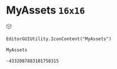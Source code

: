 # MyAssets `16x16`
<img src="/img/MyAssets.png" width=16 height=16>

``` CSharp
EditorGUIUtility.IconContent("MyAssets")
```
```
MyAssets
```
```
-4332087883101758315
```

